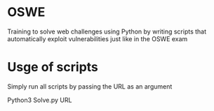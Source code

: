 # OSWE
Training to solve web challenges using Python by writing scripts that automatically exploit vulnerabilities just like in the OSWE exam
# Usge of scripts 
Simply run all scripts by passing the URL as an argument


Python3 Solve.py URL
